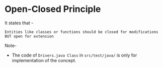 # Open-Closed Principle

It states that -

``Entities like classes or functions should be closed for modifications BUT open for extension``

Note-

- The code of `Drivers.java Class` in `src/test/java/` is only for implementation of the concept.